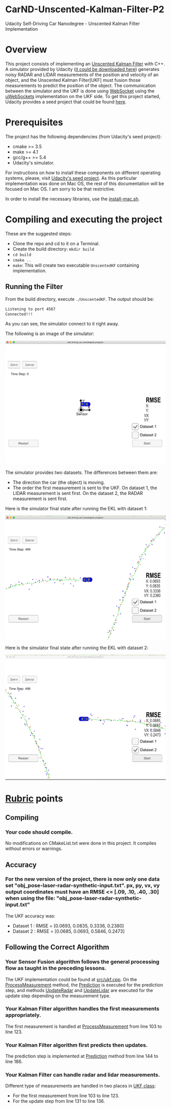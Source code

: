 # CarND-Unscented-Kalman-Filter-P2
Udacity Self-Driving Car Nanodegree - Unscented Kalman Filter Implementation

# Overview

This project consists of implementing an [Unscented Kalman Filter](https://en.wikipedia.org/wiki/Kalman_filter#Unscented_Kalman_filter) with C++. A simulator provided by Udacity ([it could be downloaded here](https://github.com/udacity/self-driving-car-sim/releases)) generates noisy RADAR and LIDAR measurements of the position and velocity of an object, and the Unscented Kalman Filter[UKF] must fusion those measurements to predict the position of the object. The communication between the simulator and the UKF is done using [WebSocket](https://en.wikipedia.org/wiki/WebSocket) using the [uWebSockets](https://github.com/uNetworking/uWebSockets) implementation on the UKF side. To get this project started, Udacity provides a seed project that could be found [here](https://github.com/udacity/CarND-Unscented-Kalman-Filter-Project).

# Prerequisites

The project has the following dependencies (from Udacity's seed project):

- cmake >= 3.5
- make >= 4.1
- gcc/g++ >= 5.4
- Udacity's simulator.

For instructions on how to install these components on different operating systems, please, visit [Udacity's seed project](https://github.com/udacity/CarND-Unscented-Kalman-Filter-Project). As this particular implementation was done on Mac OS, the rest of this documentation will be focused on Mac OS. I am sorry to be that restrictive.

In order to install the necessary libraries, use the [install-mac.sh](./install-mac.sh).

# Compiling and executing the project

These are the suggested steps:

- Clone the repo and cd to it on a Terminal.
- Create the build directory: `mkdir build`
- `cd build`
- `cmake ..`
- `make`: This will create two executable `UnscentedKF` containing implementation.

## Running the Filter

From the build directory, execute `./UnscentedKF`. The output should be:

```
Listening to port 4567
Connected!!!
```

As you can see, the simulator connect to it right away.

The following is an image of the simulator:

![Simulator without data](images/simulator_without_running.png)

The simulator provides two datasets. The differences between them are:

- The direction the car (the object) is moving.
- The order the first measurement is sent to the UKF. On dataset 1, the LIDAR measurement is sent first. On the dataset 2, the RADAR measurement is sent first.

Here is the simulator final state after running the EKL with dataset 1:

![Simulator with dataset 1](images/simulator_dataset1.png)

Here is the simulator final state after running the EKL with dataset 2:

![Simulator with dataset 1](images/simulator_dataset2.png)

# [Rubric](https://review.udacity.com/#!/rubrics/783/view) points

## Compiling

### Your code should compile.

No modifications on CMakeList.txt were done in this project. It compiles without errors or warnings.

## Accuracy

### For the new version of the project, there is now only one data set "obj_pose-laser-radar-synthetic-input.txt". px, py, vx, vy output coordinates must have an RMSE <= [.09, .10, .40, .30] when using the file: "obj_pose-laser-radar-synthetic-input.txt"

The UKF accuracy was:

- Dataset 1 : RMSE = [0.0693, 0.0835, 0.3336, 0.2380]
- Dataset 2 : RMSE = [0.0685, 0.0693, 0.5846, 0.2473]

## Following the Correct Algorithm

### Your Sensor Fusion algorithm follows the general processing flow as taught in the preceding lessons.

The UKF implementation could be found at [src/ukf.cpp](./src/ukf.cpp). On the [ProcessMeasurement](./src/ukf.cpp#L96) method, the [Prediction](./src/ukf.cpp#L129) is executed for the prediction step, and methods [UpdateRadar](./src/ukf.cpp#L132) and [UpdateLidar](./src/ukf.cpp#L135) are executed for the update step depending on the measurement type.

### Your Kalman Filter algorithm handles the first measurements appropriately.

The first measurement is handled at [ProcessMeasurement](src/ukf.cpp#L103) from line 103 to line 123.

### Your Kalman Filter algorithm first predicts then updates.

The prediction step is implemented at [Prediction](./src/ukf.cpp#L144) method from line 144 to line 186.

### Your Kalman Filter can handle radar and lidar measurements.

Different type of measurements are handled in two places in [UKF class](src/ukf.cpp):

- For the first measurement from line 103 to line 123.
- For the update step from line 131 to line 136.
